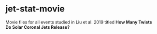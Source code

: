 # jet-stat-movie
Movie files for all events studied in Liu et al. 2019 titled **How Many Twists Do Solar Coronal Jets Release?**

